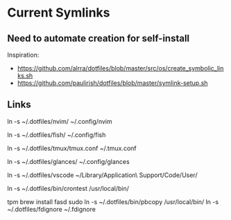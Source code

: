 # Current Symlinks

## Need to automate creation for self-install

Inspiration: 

* https://github.com/alrra/dotfiles/blob/master/src/os/create_symbolic_links.sh
* https://github.com/paulirish/dotfiles/blob/master/symlink-setup.sh

## Links

ln -s ~/.dotfiles/nvim/ ~/.config/nvim

ln -s ~/.dotfiles/fish/ ~/.config/fish

ln -s ~/.dotfiles/tmux/tmux.conf ~/.tmux.conf

ln -s ~/.dotfiles/glances/ ~/.config/glances

ln -s ~/.dotfiles/vscode ~/Library/Application\ Support/Code/User/

ln -s ~/.dotfiles/bin/crontest /usr/local/bin/


tpm
brew install fasd
sudo ln -s ~/.dotfiles/bin/pbcopy /usr/local/bin/
ln -s ~/.dotfiles/fdignore ~/.fdignore
